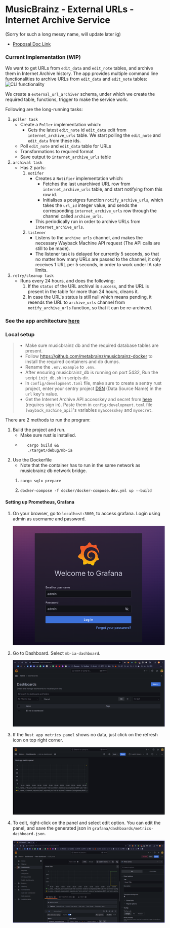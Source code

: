 # MusicBrainz - External URLs - Internet Archive Service
(Sorry for such a long messy name, will update later ig)
- [Proposal Doc Link](https://docs.google.com/document/d/1Bk66_HFWEA6gBbFfQzIriGGgxxbEIwN1CbVDcz7FTys/edit?usp=sharing)

### Current Implementation (WIP)

We want to get URLs from `edit_data` and `edit_note` tables, and archive them in Internet Archive history.
The app provides multiple command line functionalities to archive URLs from `edit_data` and `edit_note` tables:
![CLI functionality](assets/cli.png)

We create a `external_url_archiver` schema, under which we create the required table, functions, trigger to make the service work.

Following are the long-running tasks:

1. `poller task`
   - Create a `Poller` implementation which:
     - Gets the latest `edit_note` id `edit_data` edit from `internet_archive_urls` table. We start polling the `edit_note` and `edit_data` from these ids.
   - Poll `edit_note` and `edit_data` table for URLs
   - Transformations to required format
   - Save output to `internet_archive_urls` table
2. `archival task`
   - Has 2 parts:
     1. `notifer`
         - Creates a `Notifier` implementation which:
           - Fetches the last unarchived URL row from `internet_archive_urls` table, and start notifying from this row id.
           - Initialises a postgres function `notify_archive_urls`, which takes the `url_id` integer value, and sends the corresponding `internet_archive_urls` row through the channel called `archive_urls`.
         - This periodically run in order to archive URLs from `internet_archive_urls`.
     2. `listener`
         - Listens to the `archive_urls` channel, and makes the necessary Wayback Machine API request (The API calls are still to be made).
         - The listener task is delayed for currently 5 seconds, so that no matter how many URLs are passed to the channel, it only receives 1 URL per 5 seconds, in order to work under IA rate limits.
3. `retry/cleanup task`
   - Runs every 24 hours, and does the following:
     1. If the `status` of the URL archival is `success`, and the URL is present in the table for more than 24 hours, cleans it.
     2. In case the URL's status is still null which means pending, it resends the URL to `archive_urls` channel from `notify_archive_urls` function, so that it can be re-archived.

### See the app architecture [here](./docs/architecture.md)

### Local setup
> - Make sure musicbrainz db and the required database tables are present.
> - Follow https://github.com/metabrainz/musicbrainz-docker to install the required containers and db dumps.
> - Rename the `.env.example` to `.env`.
> - After ensuring musicbrainz_db is running on port 5432, Run the script `init_db.sh` in scripts dir.
> - In `config/development.toml` file, make sure to create a sentry rust project, enter your sentry project [DSN](https://docs.sentry.io/platforms/rust/#configure) (Data Source Name) in the `url` key's value. 
> - Get the Internet Archive API accesskey and secret from [here](https://archive.org/account/s3.php) (requires sign in). Paste them in `config/development.toml` file `[wayback_machine_api]`'s variables `myaccesskey` and `mysecret`.


There are 2 methods to run the program:
1. Build the project and run.
    - Make sure rust is installed.
   - ```shell
        cargo build &&
        ./target/debug/mb-ia
        ```
2. Use the Dockerfile
   - Note that the container has to run in the same network as musicbrainz db network bridge.
   1.  ```shell
       cargo sqlx prepare
       ```

   2. ```shell
      docker-compose -f docker/docker-compose.dev.yml up --build
      ```

#### Setting up Prometheus, Grafana

1. On your browser, go to `localhost:3000`, to access grafana. Login using admin as username and password.

    ![img.png](assets/grafana_login_page.png)

2. Go to Dashboard. Select `mb-ia-dashboard`.

    ![img.png](assets/mb-ia-dashboard.png)

3. If the `Rust app metrics panel` shows no data, just click on the refresh icon on top right corner. 

    ![img.png](assets/mb-ia-dashboard-rust-panel.png)   

4. To edit, right-click on the panel and select edit option. You can edit the panel, and save the generated json in `grafana/dashboards/metrics-dashboard.json`.

    ![img.png](assets/working_grafana_dashboard.png)

